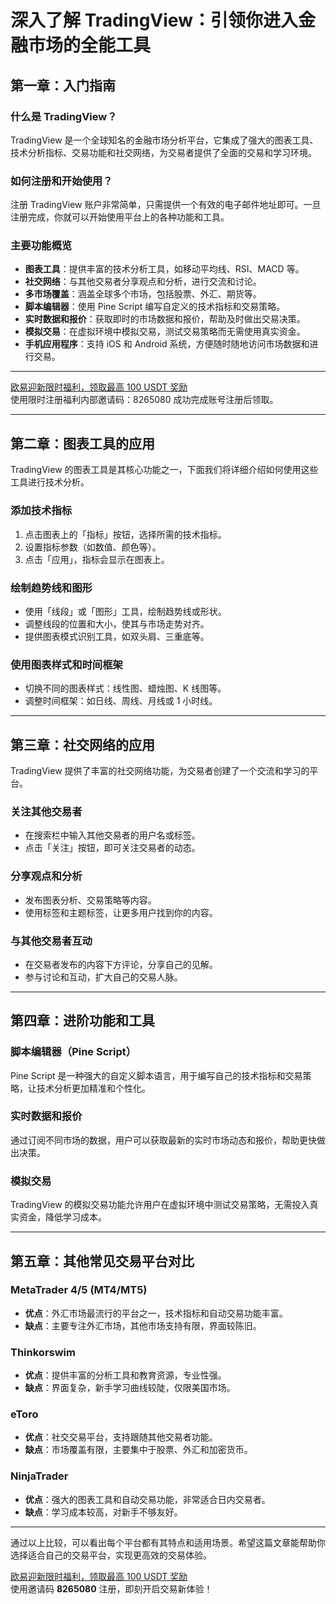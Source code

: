 # 深入了解 TradingView：引领你进入金融市场的全能工具



## 第一章：入门指南

### 什么是 TradingView？

TradingView 是一个全球知名的金融市场分析平台，它集成了强大的图表工具、技术分析指标、交易功能和社交网络，为交易者提供了全面的交易和学习环境。

### 如何注册和开始使用？

注册 TradingView 账户非常简单，只需提供一个有效的电子邮件地址即可。一旦注册完成，你就可以开始使用平台上的各种功能和工具。

### 主要功能概览

- **图表工具**：提供丰富的技术分析工具，如移动平均线、RSI、MACD 等。
- **社交网络**：与其他交易者分享观点和分析，进行交流和讨论。
- **多市场覆盖**：涵盖全球多个市场，包括股票、外汇、期货等。
- **脚本编辑器**：使用 Pine Script 编写自定义的技术指标和交易策略。
- **实时数据和报价**：获取即时的市场数据和报价，帮助及时做出交易决策。
- **模拟交易**：在虚拟环境中模拟交易，测试交易策略而无需使用真实资金。
- **手机应用程序**：支持 iOS 和 Android 系统，方便随时随地访问市场数据和进行交易。

---
[欧易迎新限时福利，领取最高 100 USDT 奖励](https://bit.ly/OKXe)  
使用限时注册福利内部邀请码：8265080 成功完成账号注册后领取。

---

## 第二章：图表工具的应用

TradingView 的图表工具是其核心功能之一，下面我们将详细介绍如何使用这些工具进行技术分析。

### 添加技术指标

1. 点击图表上的「指标」按钮，选择所需的技术指标。
2. 设置指标参数（如数值、颜色等）。
3. 点击「应用」，指标会显示在图表上。

### 绘制趋势线和图形

- 使用「线段」或「图形」工具，绘制趋势线或形状。
- 调整线段的位置和大小，使其与市场走势对齐。
- 提供图表模式识别工具，如双头肩、三重底等。

### 使用图表样式和时间框架

- 切换不同的图表样式：线性图、蜡烛图、K 线图等。
- 调整时间框架：如日线、周线、月线或 1 小时线。

---

## 第三章：社交网络的应用

TradingView 提供了丰富的社交网络功能，为交易者创建了一个交流和学习的平台。

### 关注其他交易者

- 在搜索栏中输入其他交易者的用户名或标签。
- 点击「关注」按钮，即可关注交易者的动态。

### 分享观点和分析

- 发布图表分析、交易策略等内容。
- 使用标签和主题标签，让更多用户找到你的内容。

### 与其他交易者互动

- 在交易者发布的内容下方评论，分享自己的见解。
- 参与讨论和互动，扩大自己的交易人脉。

---

## 第四章：进阶功能和工具

### 脚本编辑器（Pine Script）

Pine Script 是一种强大的自定义脚本语言，用于编写自己的技术指标和交易策略，让技术分析更加精准和个性化。

### 实时数据和报价

通过订阅不同市场的数据，用户可以获取最新的实时市场动态和报价，帮助更快做出决策。

### 模拟交易

TradingView 的模拟交易功能允许用户在虚拟环境中测试交易策略，无需投入真实资金，降低学习成本。

---

## 第五章：其他常见交易平台对比

### MetaTrader 4/5 (MT4/MT5)

- **优点**：外汇市场最流行的平台之一，技术指标和自动交易功能丰富。
- **缺点**：主要专注外汇市场，其他市场支持有限，界面较陈旧。

### Thinkorswim

- **优点**：提供丰富的分析工具和教育资源，专业性强。
- **缺点**：界面复杂，新手学习曲线较陡，仅限美国市场。

### eToro

- **优点**：社交交易平台，支持跟随其他交易者功能。
- **缺点**：市场覆盖有限，主要集中于股票、外汇和加密货币。

### NinjaTrader

- **优点**：强大的图表工具和自动交易功能，非常适合日内交易者。
- **缺点**：学习成本较高，对新手不够友好。

---

通过以上比较，可以看出每个平台都有其特点和适用场景。希望这篇文章能帮助你选择适合自己的交易平台，实现更高效的交易体验。

[欧易迎新限时福利，领取最高 100 USDT 奖励](https://bit.ly/OKXe)  
使用邀请码 **8265080** 注册，即刻开启交易新体验！
